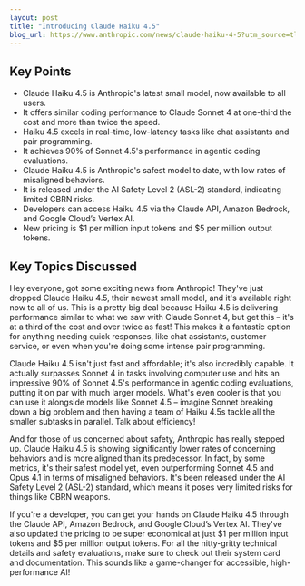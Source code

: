 ```yaml
---
layout: post 
title: "Introducing Claude Haiku 4.5"
blog_url: https://www.anthropic.com/news/claude-haiku-4-5?utm_source=tldrai 
---
```




## Key Points

- Claude Haiku 4.5 is Anthropic's latest small model, now available to all users.
- It offers similar coding performance to Claude Sonnet 4 at one-third the cost and more than twice the speed.
- Haiku 4.5 excels in real-time, low-latency tasks like chat assistants and pair programming.
- It achieves 90% of Sonnet 4.5's performance in agentic coding evaluations.
- Claude Haiku 4.5 is Anthropic's safest model to date, with low rates of misaligned behaviors.
- It is released under the AI Safety Level 2 (ASL-2) standard, indicating limited CBRN risks.
- Developers can access Haiku 4.5 via the Claude API, Amazon Bedrock, and Google Cloud’s Vertex AI.
- New pricing is $1 per million input tokens and $5 per million output tokens.

## Key Topics Discussed

Hey everyone, got some exciting news from Anthropic! They've just dropped Claude Haiku 4.5, their newest small model, and it's available right now to all of us. This is a pretty big deal because Haiku 4.5 is delivering performance similar to what we saw with Claude Sonnet 4, but get this – it's at a third of the cost and over twice as fast! This makes it a fantastic option for anything needing quick responses, like chat assistants, customer service, or even when you're doing some intense pair programming.

Claude Haiku 4.5 isn't just fast and affordable; it's also incredibly capable. It actually surpasses Sonnet 4 in tasks involving computer use and hits an impressive 90% of Sonnet 4.5's performance in agentic coding evaluations, putting it on par with much larger models. What's even cooler is that you can use it alongside models like Sonnet 4.5 – imagine Sonnet breaking down a big problem and then having a team of Haiku 4.5s tackle all the smaller subtasks in parallel. Talk about efficiency!

And for those of us concerned about safety, Anthropic has really stepped up. Claude Haiku 4.5 is showing significantly lower rates of concerning behaviors and is more aligned than its predecessor. In fact, by some metrics, it's their safest model yet, even outperforming Sonnet 4.5 and Opus 4.1 in terms of misaligned behaviors. It's been released under the AI Safety Level 2 (ASL-2) standard, which means it poses very limited risks for things like CBRN weapons.

If you're a developer, you can get your hands on Claude Haiku 4.5 through the Claude API, Amazon Bedrock, and Google Cloud’s Vertex AI. They've also updated the pricing to be super economical at just $1 per million input tokens and $5 per million output tokens. For all the nitty-gritty technical details and safety evaluations, make sure to check out their system card and documentation. This sounds like a game-changer for accessible, high-performance AI!

